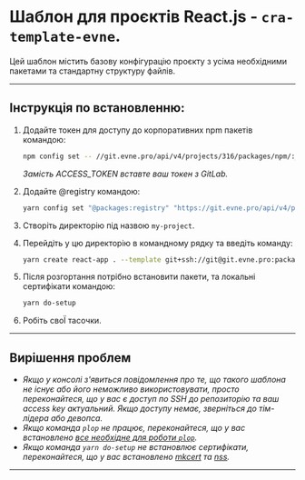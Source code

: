 # Шаблон для проєктів React.js - `cra-template-evne`.

Цей шаблон містить базову конфігурацію проєкту з усіма необхідними пакетами та стандартну структуру файлів.

---

## Інструкція по встановленню:

1. Додайте токен для доступу до корпоративних npm пакетів командою:
   ```sh
   npm config set -- //git.evne.pro/api/v4/projects/316/packages/npm/:_authToken=ACCESS_TOKEN
   ```
   _Замість ACCESS_TOKEN вставте ваш токен з GitLab._
 
   
2. Додайте @registry командою:
   ```sh
   yarn config set "@packages:registry" "https://git.evne.pro/api/v4/projects/316/packages/npm/"
   ```
3. Створіть директорію під назвою `my-project`.
4. Перейдіть у цю директорію в командному рядку та введіть команду:
   ```sh
   yarn create react-app . --template git+ssh://git@git.evne.pro:packages/templates/cra-template-evne.git
   ```
5. Після розгортання потрібно встановити пакети, та локальні сертифікати командою:
   ```sh
   yarn do-setup
   ```
6. Робіть своЇ тасочки.

---

## Вирішення проблем
* _Якщо у консолі з'явиться повідомлення про те, що такого шаблона не існує або його неможливо використовувати, просто переконайтеся, що у вас є доступ по SSH до репозиторію та ваш access key актуальний. Якщо доступу немає, зверніться до тім-лідера або девопса._
* _Якщо команда `plop` не працює, переконайтеся, що у вас встановлено [все необхідне для роботи `plop`](https://git.evne.pro/packages/node/evne-plop#%D0%B2%D1%81%D1%82%D0%B0%D0%BD%D0%BE%D0%B2%D0%BB%D0%B5%D0%BD%D0%BD%D1%8F)._
* _Якщо команда `yarn do-setup` не встановлює сертифікати, переконайтеся, що у вас встановлено [mkcert](https://git.evne.pro/packages/node/evne-plop/#mkcert) та [nss](https://git.evne.pro/packages/node/evne-plop/#nss)._


---